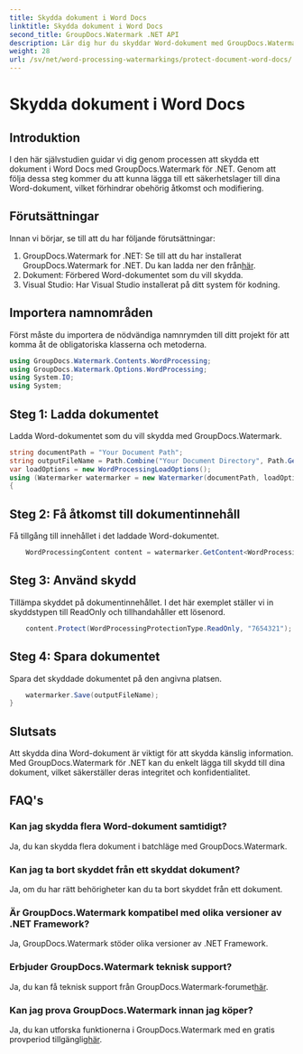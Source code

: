 ```yaml
---
title: Skydda dokument i Word Docs
linktitle: Skydda dokument i Word Docs
second_title: GroupDocs.Watermark .NET API
description: Lär dig hur du skyddar Word-dokument med GroupDocs.Watermark för .NET. Följ vår steg-för-steg handledning för att lägga till säkerhet till dina dokument utan ansträngning.
weight: 28
url: /sv/net/word-processing-watermarkings/protect-document-word-docs/
---
```


# Skydda dokument i Word Docs

## Introduktion
I den här självstudien guidar vi dig genom processen att skydda ett dokument i Word Docs med GroupDocs.Watermark för .NET. Genom att följa dessa steg kommer du att kunna lägga till ett säkerhetslager till dina Word-dokument, vilket förhindrar obehörig åtkomst och modifiering.
## Förutsättningar
Innan vi börjar, se till att du har följande förutsättningar:
1.  GroupDocs.Watermark for .NET: Se till att du har installerat GroupDocs.Watermark for .NET. Du kan ladda ner den från[här](https://releases.groupdocs.com/Watermark/net/).
2. Dokument: Förbered Word-dokumentet som du vill skydda.
3. Visual Studio: Har Visual Studio installerat på ditt system för kodning.

## Importera namnområden
Först måste du importera de nödvändiga namnrymden till ditt projekt för att komma åt de obligatoriska klasserna och metoderna.
```csharp
using GroupDocs.Watermark.Contents.WordProcessing;
using GroupDocs.Watermark.Options.WordProcessing;
using System.IO;
using System;
```
## Steg 1: Ladda dokumentet
Ladda Word-dokumentet som du vill skydda med GroupDocs.Watermark.
```csharp
string documentPath = "Your Document Path";
string outputFileName = Path.Combine("Your Document Directory", Path.GetFileName(documentPath));
var loadOptions = new WordProcessingLoadOptions();
using (Watermarker watermarker = new Watermarker(documentPath, loadOptions))
{
```
## Steg 2: Få åtkomst till dokumentinnehåll
Få tillgång till innehållet i det laddade Word-dokumentet.
```csharp
    WordProcessingContent content = watermarker.GetContent<WordProcessingContent>();
```
## Steg 3: Använd skydd
Tillämpa skyddet på dokumentinnehållet. I det här exemplet ställer vi in skyddstypen till ReadOnly och tillhandahåller ett lösenord.
```csharp
    content.Protect(WordProcessingProtectionType.ReadOnly, "7654321");
```
## Steg 4: Spara dokumentet
Spara det skyddade dokumentet på den angivna platsen.
```csharp
    watermarker.Save(outputFileName);
}
```

## Slutsats
Att skydda dina Word-dokument är viktigt för att skydda känslig information. Med GroupDocs.Watermark för .NET kan du enkelt lägga till skydd till dina dokument, vilket säkerställer deras integritet och konfidentialitet.
## FAQ's
### Kan jag skydda flera Word-dokument samtidigt?
Ja, du kan skydda flera dokument i batchläge med GroupDocs.Watermark.
### Kan jag ta bort skyddet från ett skyddat dokument?
Ja, om du har rätt behörigheter kan du ta bort skyddet från ett dokument.
### Är GroupDocs.Watermark kompatibel med olika versioner av .NET Framework?
Ja, GroupDocs.Watermark stöder olika versioner av .NET Framework.
### Erbjuder GroupDocs.Watermark teknisk support?
 Ja, du kan få teknisk support från GroupDocs.Watermark-forumet[här](https://forum.groupdocs.com/c/watermark/19).
### Kan jag prova GroupDocs.Watermark innan jag köper?
 Ja, du kan utforska funktionerna i GroupDocs.Watermark med en gratis provperiod tillgänglig[här](https://releases.groupdocs.com/).